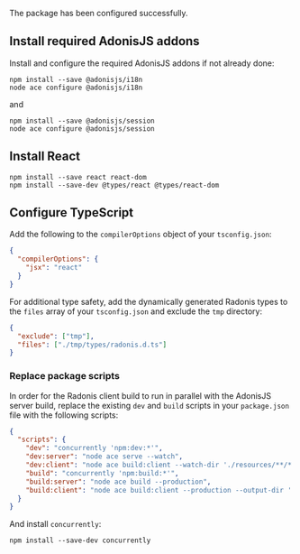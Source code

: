 The package has been configured successfully.

## Install required AdonisJS addons

Install and configure the required AdonisJS addons if not already done:

```console
npm install --save @adonisjs/i18n
node ace configure @adonisjs/i18n
```

and

```console
npm install --save @adonisjs/session
node ace configure @adonisjs/session
```

## Install React

```console
npm install --save react react-dom
npm install --save-dev @types/react @types/react-dom
```

## Configure TypeScript

Add the following to the `compilerOptions` object of your `tsconfig.json`:

```json
{
  "compilerOptions": {
    "jsx": "react"
  }
}
```

For additional type safety, add the dynamically generated Radonis types to the `files` array of your `tsconfig.json` and exclude the `tmp` directory:

```json
{
  "exclude": ["tmp"],
  "files": ["./tmp/types/radonis.d.ts"]
}
```

### Replace package scripts

In order for the Radonis client build to run in parallel with the AdonisJS server build, replace the existing `dev` and `build` scripts in your `package.json` file with the following scripts:

```json
{
  "scripts": {
    "dev": "concurrently 'npm:dev:*'",
    "dev:server": "node ace serve --watch",
    "dev:client": "node ace build:client --watch-dir './resources/**/*.ts(x)?'",
    "build": "concurrently 'npm:build:*'",
    "build:server": "node ace build --production",
    "build:client": "node ace build:client --production --output-dir './build/public/radonis'"
  }
}
```

And install `concurrently`:

```console
npm install --save-dev concurrently
```
